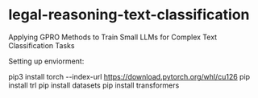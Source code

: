 # legal-reasoning-text-classification
Applying GPRO Methods to Train Small LLMs for Complex Text Classification Tasks

Setting up enviorment:

pip3 install torch --index-url https://download.pytorch.org/whl/cu126
pip install trl
pip install datasets
pip install transformers